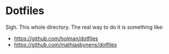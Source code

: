 # Dotfiles

Sigh. This whole directory. The real way to do it is something like: 

 - https://github.com/holman/dotfiles
 - https://github.com/mathiasbynens/dotfiles

